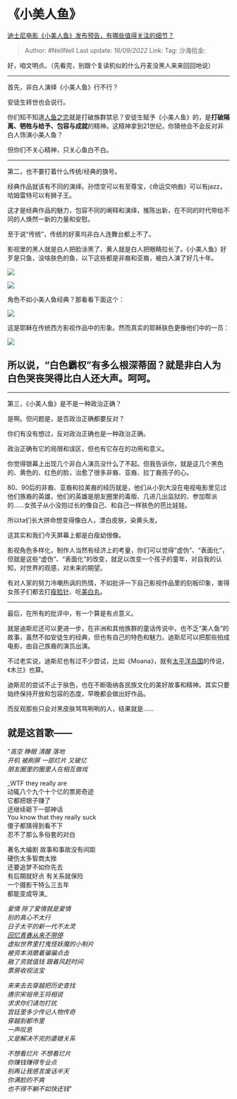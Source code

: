 # 《小美人鱼》
[迪士尼电影《小美人鱼》发布预告，有哪些值得关注的细节？](https://www.zhihu.com/question/552694534/answer/2670861624)

> Author: #NellNell
> Last update: *16/09/2022*
> Link:
> Tag:
> 沙海拾金:

好，咱文明点。（先看完，别跟个复读机似的什么丹麦没黑人来来回回地说）

---

首先，非白人演绎《小美人鱼》行不行？

安徒生转世也会说行。

你们知不知道[人鱼之恋](https://www.zhihu.com/search?q=%E4%BA%BA%E9%B1%BC%E4%B9%8B%E6%81%8B&search_source=Entity&hybrid_search_source=Entity&hybrid_search_extra=%7B%22sourceType%22%3A%22answer%22%2C%22sourceId%22%3A2670861624%7D)就是打破族群禁忌？安徒生赋予《小美人鱼》的，是**打破隔离、牺牲与给予、包容与成就**的精神。这精神拿到21世纪，你猜他会不会反对非白人饰演小美人鱼？

但你们不关心精神，只关心鱼白不白。

---

第二，也不要打着什么传统/经典的旗号。

经典作品就该有不同的演绎。孙悟空可以有至尊宝，《命运交响曲》可以有jazz，哈姆雷特可以有狮子王。

这才是经典作品的魅力，包容不同的阐释和演绎，推陈出新，在不同的时代带给不同的人焕然一新的力量和安慰。

至于说“传统”，传统的好莱坞非白人连舞台都上不了。

影视里的黑人就是白人把脸涂黑了、黄人就是白人把眼睛拉长了。《小美人鱼》好歹是只鱼，没啥肤色的鱼，以下这些都是非裔和亚裔，被白人演了好几十年。

![](https://pic1.zhimg.com/50/v2-1e147882a6a95efca5491cf5fa5f2ff8_720w.jpg?source=1940ef5c)

  

![](https://pica.zhimg.com/50/v2-7f0d6406dd8362d04d0cd3386c350c3f_720w.jpg?source=1940ef5c)

角色不如小美人鱼经典？那看看下面这个：

![](https://pica.zhimg.com/50/v2-17dece7ac049bcdf594e4de45a9417ba_720w.jpg?source=1940ef5c)

这是耶稣在传统西方影视作品中的形象。然而真实的耶稣肤色更像他们中的一员：

![](https://pic2.zhimg.com/50/v2-ef1c6c08c2bfa2b5402dfe18fa114641_720w.jpg?source=1940ef5c)

## 所以说，“白色霸权”有多么根深蒂固？就是非白人为白色哭丧哭得比白人还大声。呵呵。

---

第三，《小美人鱼》是不是一种政治正确？

是啊。但问题是，是否政治正确都要反对？

你们有没有想过，反对政治正确也是一种政治正确。

政治正确有它的局限和误区，但也有它存在的功用和意义。

你觉得银幕上出现几个非白人演员没什么了不起。但我告诉你，就是这几个黑色的、黄色的、红色的脸，治愈了很多非裔、亚裔、拉丁裔孩子的心。

80、90后的非裔、亚裔和拉美裔的经历就是，他们从小到大没在电视电影里见过他们族裔的英雄，他们的英雄是朋友圈里的毒贩、几进几出监狱的、参加帮派的……女孩子从小没抱过长的像自己、和自己一样肤色的芭比娃娃。

所以ta们长大拼命想变得像白人，漂白皮肤，染黄头发。

这其实和我们今天屏幕上都是白瘦幼很像。

影视角色多样化，制作人当然有经济上的考量，你们可以觉得“虚伪”、“表面化”，但就是这些“虚伪”、“表面化”的改变，就足以改变一个孩子的童年，对自我的认知，对世界的观感，对未来的期望。

有对人家的努力冷嘲热讽的热情，不如批评一下自己影视作品里的刻板印象，害得女孩子们都去打[瘦脸针](https://www.zhihu.com/search?q=%E7%98%A6%E8%84%B8%E9%92%88&search_source=Entity&hybrid_search_source=Entity&hybrid_search_extra=%7B%22sourceType%22%3A%22answer%22%2C%22sourceId%22%3A2670861624%7D)、吃[美白丸](https://www.zhihu.com/search?q=%E7%BE%8E%E7%99%BD%E4%B8%B8&search_source=Entity&hybrid_search_source=Entity&hybrid_search_extra=%7B%22sourceType%22%3A%22answer%22%2C%22sourceId%22%3A2670861624%7D)。

---

最后，在所有的批评中，有一个算是有点意义。

就是迪斯尼还可以更进一步，在非洲和其他族群的童话传说中，也不乏“美人鱼”的故事，虽然不如安徒生的经典，但也有自己的特色和魅力。迪斯尼可以把那些拍成电影，由自己族裔的演员出演。

不过老实说，迪斯尼也有过不少尝试，比如《Moana》，就有[太平洋岛国](https://www.zhihu.com/search?q=%E5%A4%AA%E5%B9%B3%E6%B4%8B%E5%B2%9B%E5%9B%BD&search_source=Entity&hybrid_search_source=Entity&hybrid_search_extra=%7B%22sourceType%22%3A%22answer%22%2C%22sourceId%22%3A2670861624%7D)的传说，《木兰》也算。

迪斯尼的尝试不止于肤色，也在不断吸纳各民族文化的美好故事和精神。其实只要始终保持开放和包容的态度，早晚都会做出好作品。

而反观那些只会对黑皮肤骂骂咧咧的人，结果就是……

  

  

  

  

## 就是这首歌——

  

“_高空 睁眼 清醒 落地  
开机 被刷屏 一部烂片 又破亿  
朋友圈里的圈里人在相互做戏_

_WTF they really are  
动辄八个九个十个亿的票房奇迹  
它都把银子赚了  
还继续砸下一部神话  
You know that they really suck  
傻子都猜得到看不下  
忍不了那么多俗套的对白  
  
著名大编剧 故事和事故没有间距  
硬伤太多智商太挫  
还要追梦不如你先去  
有后期就好点 有关系就保险  
一个摄影干特么三五年  
都能变成导演_

_爱情 除了爱情就是爱情  
别的真心不太行  
日子太平的新一代不太灵  
[回忆青春从来不带停](https://www.zhihu.com/search?q=%E5%9B%9E%E5%BF%86%E9%9D%92%E6%98%A5%E4%BB%8E%E6%9D%A5%E4%B8%8D%E5%B8%A6%E5%81%9C&search_source=Entity&hybrid_search_source=Entity&hybrid_search_extra=%7B%22sourceType%22%3A%22answer%22%2C%22sourceId%22%3A2670861624%7D)  
虚拟世界里打鬼怪妖魔的小制片  
被资本消磨着骗骗点击  
融了资就值钱 跟着风赶时间  
票房收视法宝_

_来来去去穿越把历史查找  
唐宗宋祖帝王将相说  
求求你们请勿打扰  
宫廷里多少传记人物传奇  
穿越到都市里  
一声叹息  
又是解决不完的婆媳关系_

_不想看烂片 不想看烂片  
你赚钱赚得专业点  
别再让我感言废话半天  
你满脸的不爽  
也不得不躺不如快还钱_”